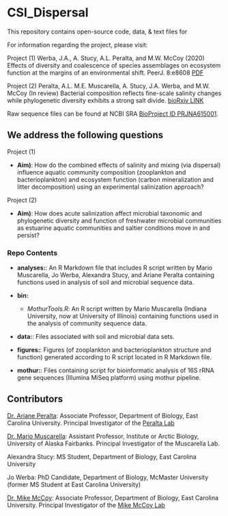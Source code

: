 # CSI_Dispersal

This repository contains open-source code, data, & text files for 

For information regarding the project, please visit: 

Project (1) Werba, J.A., A. Stucy, A.L. Peralta, and M.W. McCoy (2020) Effects of diversity and coalescence of species assemblages on ecosystem function at the margins of an environmental shift. PeerJ. 8:e8608 [PDF](https://doi.org/10.7717/peerj.8608)

Project (2) Peralta, A.L. M.E. Muscarella, A. Stucy, J.A. Werba, and M.W. McCoy (In review) Bacterial composition reflects fine-scale salinity changes while phylogenetic diversity exhibits a strong salt divide. [bioRxiv LINK](https://www.biorxiv.org/content/10.1101/2021.09.14.460410v2)

Raw sequence files can be found at NCBI SRA [BioProject ID PRJNA615001](https://www.ncbi.nlm.nih.gov/bioproject/?term=PRJNA615001).

## We address the following questions

Project (1)
* **Aim)**: How do the combined effects of salinity and mixing (via dispersal) influence aquatic community composition (zooplankton and bacterioplankton) and ecosystem function (carbon mineralization and litter decomposition) using an experimental salinization approach?

Project (2)
* **Aim)**: How does acute salinization affect microbial taxonomic and phylogenetic diversity and function of freshwater microbial communities as estuarine aquatic communities and saltier conditions move in and persist? 

### Repo Contents

* **analyses:**: An R Markdown file that includes R script written by Mario Muscarella, Jo Werba, Alexandra Stucy, and Ariane Peralta containing functions used in analysis of soil and microbial sequence data.

* **bin:** 
	* *MothurTools.R*: An R script written by Mario Muscarella (Indiana University, now at University of Illinois) containing functions used in the analysis of community sequence data.

* **data:**: Files associated with soil and microbial data sets. 

* **figures:**: Figures (of zooplankton and bacterioplankton structure and function) generated according to R script located in R Markdown file.

* **mothur:**: Files containing script for bioinformatic analysis of 16S rRNA gene sequences (Illumina MiSeq platform) using mothur pipeline.

## Contributors

[Dr. Ariane Peralta](http://www.peraltalab.com): Associate Professor, Department of Biology, East Carolina University. Principal Investigator of the [Peralta Lab](http://www.peraltalab.com)

[Dr. Mario Muscarella](http://mmuscarella.github.io/): Assistant Professor, Institute or Arctic Biology, University of Alaska Fairbanks. Principal Investigator of the Muscarella Lab. 

Alexandra Stucy: MS Student, Department of Biology, East Carolina University

Jo Werba: PhD Candidate, Department of Biology, McMaster University (former MS Student at East Carolina University)

[Dr. Mike McCoy](http://mikemccoylab.weebly.com/): Associate Professor, Department of Biology, East Carolina University. Principal Investigator of the [Mike McCoy Lab](http://mikemccoylab.weebly.com/)
